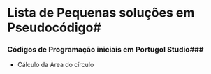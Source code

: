 # Lista de Pequenas soluções em Pseudocódigo#

### Códigos de Programação iniciais em Portugol Studio###

- Cálculo da Àrea do círculo



